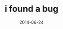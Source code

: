 ---
layout: base.njk
title : 'i found a bug' 
view_title : 'i found a bug' 
year : '2014' 
date : '2014-06-24' 
img_file : '/drawing/ifoundabug.png' 
html_file : 'ifoundabug' 
next_html : 'ifonlytheyhadtoldmethatinthebeginning.html' 
year_order : '21' 
permalink : "title/{{html_file}}.html"
---